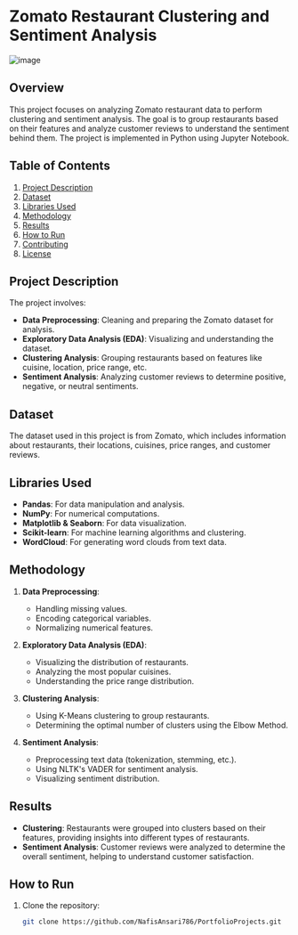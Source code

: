 

# Zomato Restaurant Clustering and Sentiment Analysis

![image](https://github.com/user-attachments/assets/22e18428-f745-4e31-933f-15b7b6e8cb0c)



## Overview
This project focuses on analyzing Zomato restaurant data to perform clustering and sentiment analysis. The goal is to group restaurants based on their features and analyze customer reviews to understand the sentiment behind them. The project is implemented in Python using Jupyter Notebook.

## Table of Contents
1. [Project Description](#project-description)
2. [Dataset](#dataset)
3. [Libraries Used](#libraries-used)
4. [Methodology](#methodology)
5. [Results](#results)
6. [How to Run](#how-to-run)
7. [Contributing](#contributing)
8. [License](#license)

## Project Description
The project involves:
- **Data Preprocessing**: Cleaning and preparing the Zomato dataset for analysis.
- **Exploratory Data Analysis (EDA)**: Visualizing and understanding the dataset.
- **Clustering Analysis**: Grouping restaurants based on features like cuisine, location, price range, etc.
- **Sentiment Analysis**: Analyzing customer reviews to determine positive, negative, or neutral sentiments.

## Dataset
The dataset used in this project is from Zomato, which includes information about restaurants, their locations, cuisines, price ranges, and customer reviews.

## Libraries Used
- **Pandas**: For data manipulation and analysis.
- **NumPy**: For numerical computations.
- **Matplotlib & Seaborn**: For data visualization.
- **Scikit-learn**: For machine learning algorithms and clustering.
- **WordCloud**: For generating word clouds from text data.

## Methodology
1. **Data Preprocessing**:
   - Handling missing values.
   - Encoding categorical variables.
   - Normalizing numerical features.

2. **Exploratory Data Analysis (EDA)**:
   - Visualizing the distribution of restaurants.
   - Analyzing the most popular cuisines.
   - Understanding the price range distribution.

3. **Clustering Analysis**:
   - Using K-Means clustering to group restaurants.
   - Determining the optimal number of clusters using the Elbow Method.

4. **Sentiment Analysis**:
   - Preprocessing text data (tokenization, stemming, etc.).
   - Using NLTK's VADER for sentiment analysis.
   - Visualizing sentiment distribution.

## Results
- **Clustering**: Restaurants were grouped into clusters based on their features, providing insights into different types of restaurants.
- **Sentiment Analysis**: Customer reviews were analyzed to determine the overall sentiment, helping to understand customer satisfaction.

## How to Run
1. Clone the repository:
   ```bash
   git clone https://github.com/NafisAnsari786/PortfolioProjects.git
